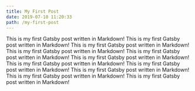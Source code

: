 ```yaml
---
title: My First Post
date: 2019-07-10 11:20:33
path: /my-first-post
---
```


This is my first Gatsby post written in Markdown!
This is my first Gatsby post written in Markdown!
This is my first Gatsby post written in Markdown!
This is my first Gatsby post written in Markdown!
This is my first Gatsby post written in Markdown!
This is my first Gatsby post written in Markdown!
This is my first Gatsby post written in Markdown!
This is my first Gatsby post written in Markdown!
This is my first Gatsby post written in Markdown!
This is my first Gatsby post written in Markdown!
This is my first Gatsby post written in Markdown!